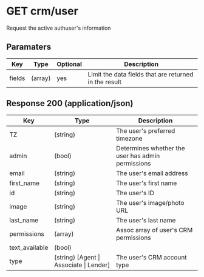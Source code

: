 # GET crm/user

Request the active authuser's information

## Paramaters

| Key | Type | Optional | Description
| - | - | - | -
| fields | (array) | yes | Limit the data fields that are returned in the result

## Response 200 (application/json)

| Key | Type | Description
| - | - | -
| TZ | (string) | The user's preferred timezone
| admin | (bool) | Determines whether the user has admin permissions
| email | (string) | The user's email address
| first_name | (string) | The user's first name
| id | (string) | The user's ID
| image | (string) | The user's image/photo URL
| last_name | (string) | The user's last name
| permissions | (array) | Assoc array of user's CRM permissions
| text_available | (bool) | 
| type | (string) [Agent &#124; Associate &#124; Lender] | The user's CRM account type
